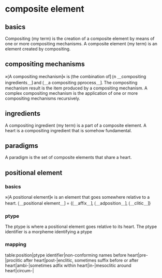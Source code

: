 # composite element

## basics

Compositing (my term) is the creation of a composite element by means of one or more compositing mechanisms.
A composite element (my term) is an element created by compositing.

## compositing mechanisms

»⟮A compositing mechanism⟯« is ⟮the combination of⟯ ⟮n ＿compositing ingredients＿⟯ and ⟮＿a compositing  pprocess＿⟯.
The compositing  mechanism result is the item produced by a compositing  mechanism.
A complex compositing  mechanism is the application of one or more compositing  mechanisms recursively.

## ingredients

A compositing ingredient (my term) is a part of a composite element.
A heart is a compositing ingredient that is somehow fundamental.

## paradigms

A paradigm is the set of composite elements that share a heart.

## positional element

### basics

»⟮A positional element⟯« is an element that goes somewhere relative to a heart.
⟮＿positional element＿⟯ = {⟮＿affix＿⟯, ⟮＿adposition＿⟯, ⟮＿clitic＿⟯}

### ptype

The ptype is where a positional element goes relative to its heart.
The ptype identifier is a morpheme identifying a ptype

### mapping

table:position|ptype identifier|non-conforming names
before heart|pre-|proclitic
after heart|post-|enclitic, sometimes suffix
before or after heart|ambi-|sometimes adfix
within heart|in-|mesoclitic
around heart|circum-|